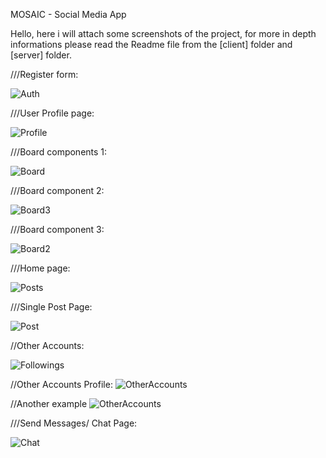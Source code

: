 MOSAIC - Social Media App 

Hello, here i will attach some screenshots of the project, for more in depth informations please read the Readme file from the [client] folder and [server] folder.

///Register form:

![Auth](https://github.com/pacurarmihaela/MosaicSocialMedia/assets/71931876/c656078d-a5fa-4660-b99f-29cc560fe845)


///User Profile page:

![Profile](https://github.com/pacurarmihaela/MosaicSocialMedia/assets/71931876/f5aae0db-45b0-4977-a513-23782f0fbb5e)


///Board components 1:

![Board](https://github.com/pacurarmihaela/MosaicSocialMedia/assets/71931876/731bbd39-73a1-4ee9-87b3-12dc442b3669)


///Board component 2:

![Board3](https://github.com/pacurarmihaela/MosaicSocialMedia/assets/71931876/e40a39c0-2540-4381-a40a-187a66a719ef)


///Board component 3:

![Board2](https://github.com/pacurarmihaela/MosaicSocialMedia/assets/71931876/357b7b75-fb76-4d3a-b356-1e9167f977fa)


///Home page:

![Posts](https://github.com/pacurarmihaela/MosaicSocialMedia/assets/71931876/04e5077a-3dde-46af-962a-07f9df461ae5)


///Single Post Page:

![Post](https://github.com/pacurarmihaela/MosaicSocialMedia/assets/71931876/bbdb7593-2337-4a56-879e-66455d2f0df8)


//Other Accounts:

![Followings](https://github.com/pacurarmihaela/MosaicSocialMedia/assets/71931876/a0a7296c-ad92-4c20-a0e0-72e9d17a8755)

//Other Accounts Profile: 
![OtherAccounts](https://github.com/pacurarmihaela/MosaicSocialMedia/assets/71931876/69488d6e-8f79-46c7-ab70-bd6e2f62905a)

//Another example
![OtherAccounts](https://github.com/pacurarmihaela/MosaicSocialMedia/assets/71931876/555ef7db-f55f-4b35-b518-a5482c79e352)


///Send Messages/ Chat Page:

![Chat](https://github.com/pacurarmihaela/MosaicSocialMedia/assets/71931876/dfa9f276-ef89-4b49-ab95-8335f3dfd1a9)







